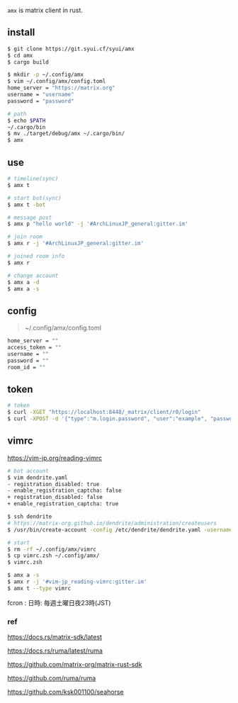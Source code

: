 `amx` is matrix client in rust.

## install

```sh
$ git clone https://git.syui.cf/syui/amx
$ cd amx
$ cargo build

$ mkdir -p ~/.config/amx
$ vim ~/.config/amx/config.toml
home_server = "https://matrix.org"
username = "username"
password = "password"

# path
$ echo $PATH
~/.cargo/bin
$ mv ./target/debug/amx ~/.cargo/bin/
$ amx
```

## use

```sh
# timeline(sync)
$ amx t

# start bot(sync)
$ amx t -bot

# message post
$ amx p "hello world" -j '#ArchLinuxJP_general:gitter.im'

# join room
$ amx r -j '#ArchLinuxJP_general:gitter.im'

# joined room info
$ amx r

# change account
$ amx a -d
$ amx a -s
```

## config

> ~/.config/amx/config.toml

```sh
home_server = ""
access_token = ""
username = ""
password = ""
room_id = ""
```

## token

```sh
# token
$ curl -XGET "https://localhost:8448/_matrix/client/r0/login"
$ curl -XPOST -d '{"type":"m.login.password", "user":"example", "password":"wordpass"}' "https://localhost:8448/_matrix/client/r0/login"
```

## vimrc

https://vim-jp.org/reading-vimrc

```sh
# bot account
$ vim dendrite.yaml
- registration_disabled: true
- enable_registration_captcha: false
+ registration_disabled: false
+ enable_registration_captcha: true

$ ssh dendrite
# https://matrix-org.github.io/dendrite/administration/createusers
$ /usr/bin/create-account -config /etc/dendrite/dendrite.yaml -username xxx -password xxx
```

```sh
# start
$ rm -rf ~/.config/amx/vimrc
$ cp vimrc.zsh ~/.config/amx/
$ vimrc.zsh

$ amx a -s
$ amx r -j '#vim-jp_reading-vimrc:gitter.im'
$ amx t --type vimrc
```

fcron : 日時: 毎週土曜日夜23時(JST)

### ref

https://docs.rs/matrix-sdk/latest

https://docs.rs/ruma/latest/ruma

https://github.com/matrix-org/matrix-rust-sdk

https://github.com/ruma/ruma

https://github.com/ksk001100/seahorse
